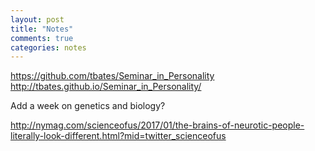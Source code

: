 ```yaml
---
layout: post
title: "Notes"
comments: true
categories: notes
---
```


<a name="top"></a>

https://github.com/tbates/Seminar_in_Personality
http://tbates.github.io/Seminar_in_Personality/

Add a week on genetics and biology?

http://nymag.com/scienceofus/2017/01/the-brains-of-neurotic-people-literally-look-different.html?mid=twitter_scienceofus